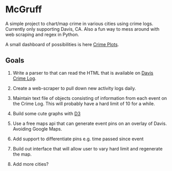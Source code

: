 # McGruff #


A simple project to chart/map crime in various cities using crime logs. Currently only supporting Davis, CA. Also a fun way to mess around with web scraping and regex in Python.

A small dashboard of possibilities is here [Crime Plots](http://naphtha.github.io/McGruff).

## Goals ##

1. Write a parser to that can read the HTML that is available on [Davis Crime Log](http://police.cityofdavis.org/daily-activity-log).

2. Create a web-scraper to pull down new activity logs daily.

3. Maintain text file of objects consisting of information from each event on the Crime Log. This will probably have a hard limit of 10 for a while.

4. Build some cute graphs with [D3](http://d3js.org/)

5. Use a free maps api that can generate event pins on an overlay of Davis. Avoiding Google Maps.

6. Add support to differentiate pins e.g. time passed since event

7. Build out interface that will allow user to vary hard limit and regenerate the map.

8. Add more cities?